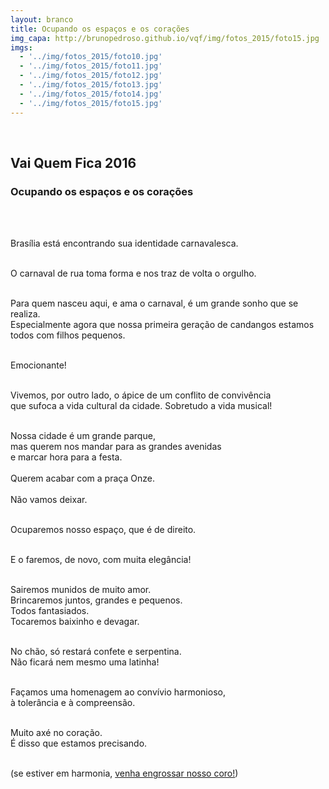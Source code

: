 ```yaml
---
layout: branco
title: Ocupando os espaços e os corações
img_capa: http://brunopedroso.github.io/vqf/img/fotos_2015/foto15.jpg
imgs:
  - '../img/fotos_2015/foto10.jpg'
  - '../img/fotos_2015/foto11.jpg'
  - '../img/fotos_2015/foto12.jpg'
  - '../img/fotos_2015/foto13.jpg'
  - '../img/fotos_2015/foto14.jpg'
  - '../img/fotos_2015/foto15.jpg'
---
```


<br/>

## Vai Quem Fica 2016

### Ocupando os espaços e os corações

<br/><br/>

<div class="caixa">

  Brasília está encontrando sua identidade carnavalesca. <br/><br/>
  
  O carnaval de rua toma forma e nos traz de volta o orgulho.<br/><br/>
  
  Para quem nasceu aqui, e ama o carnaval, é um grande sonho que se realiza.<br/>
  Especialmente agora que nossa primeira geração de candangos estamos todos com filhos pequenos. <br/><br/>
  
  Emocionante!<br/><br/>
  
  Vivemos, por outro lado, o ápice de um conflito de convivência<br/>
  que sufoca a vida cultural da cidade. Sobretudo a vida musical!<br/><br/>
  
  Nossa cidade é um grande parque, <br/>
  mas querem nos mandar para as grandes avenidas<br/>
  e marcar hora para a festa.<br/><br/>
  Querem acabar com a praça Onze. <br/><br/>
  Não vamos deixar.<br/><br/>
  
  Ocuparemos nosso espaço, que é de direito. <br/><br/>
  
  E o faremos, de novo, com muita elegância! <br/><br/>

  Sairemos munidos de muito amor. <br/>
  Brincaremos juntos, grandes e pequenos. <br/>
  Todos fantasiados.<br/>
  Tocaremos baixinho e devagar.<br/><br/>
  
  No chão, só restará confete e serpentina.<br/>
  Não ficará nem mesmo uma latinha!<br/><br/>
  
  Façamos uma homenagem ao convívio harmonioso, <br/>
  à tolerância e à compreensão.<br/><br/>
  
  Muito axé no coração.<br/>
  É disso que estamos precisando.<br/><br/>
  
  (se estiver em harmonia, <a href='../index2016'>venha engrossar nosso coro!</a>)<br/>
  
  
</div>

